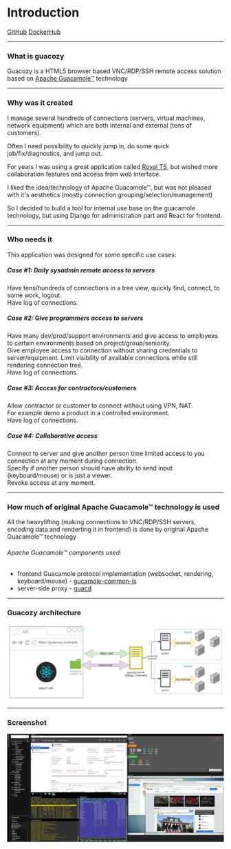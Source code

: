 # Introduction
[GitHub](https://github.com/paidem/guacozy) [DockerHub](https://hub.docker.com/r/guacozy/guacozy-server)
___
### What is guacozy
Guacozy is a HTML5 browser based VNC/RDP/SSH remote access solution based on [Apache Guacamole™](https://guacamole.apache.org/) technology
___
### Why was it created
I manage several hundreds of connections (servers, virtual machines, network equipment) which are
both internal and external (tens of customers).   

Often I need possibility to quickly jump in, do some quick job/fix/diagnostics, and jump out.
  
For years I was using a great application called [Royal TS](https://www.royalapps.com/ts/win/features), 
but wished more collaboration features and access from web interface.   

I liked the idea/technology of Apache Guacamole™, but was not pleased with it's aesthetics (mostly connection grouping/selection/management)

So I decided to build a tool for internal use base on the guacamole technology, but using Django for administration part and React for frontend.  
___
### Who needs it
This application was designed for some specific use cases:
##### Case #1: Daily sysadmin remote access to servers
Have tens/hundreds of connections in a tree view, quickly find, connect, to some work, logout.  
Have log of connections. 
##### Case #2: Give programmers access to servers
Have many dev/prod/support environments and give access to employees to certain
environments based on project/group/seniority.  
Give employee access to connection without sharing credentials to server/equipment.
Limit visibility of available connections while still rendering connection tree.    
Have log of connections. 
##### Case #3: Access for contractors/customers
Allow contractor or customer to connect without using VPN, NAT.  
For example demo a product in a controlled environment.  
Have log of connections. 

##### Case #4: Collaborative access
Connect to server and give another person time limited access to you connection at any moment during connection.  
Specify if another person should have ability to send input (keyboard/mouse) or is just a viewer.  
Revoke access at any moment.  
 
___
### How much of original Apache Guacamole™ technology is used
All the heavylifting (making connections to VNC/RDP/SSH servers, encoding data and renderting it in frontend) is done by original Apache Guacamole™ technology  
###### Apache Guacamole™ components used: 
 * frontend Guacamole protocol implementation (websocket, rendering, keyboard/mouse) - [gucamole-common-js](https://github.com/apache/guacamole-client/tree/master/guacamole-common-js)
 * server-side proxy - [guacd](https://github.com/apache/guacamole-server/tree/master/src/guacd)
 
___
### Guacozy architecture
![alt text](img/guacozy-diagram-1.png "Apache Guacample architecture")
___
### Screenshot
![alt text](img/guacozy-screenshot-1.jpg "Guacozy Screenshot 1")

